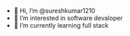 - 👋 Hi, I’m @sureshkumar1210
- 👀 I’m interested in software devaloper 
- 🌱 I’m currently learning full stack

<!---
sureshkumar1210/sureshkumar1210 is a ✨ special ✨ repository because its `README.md` (this file) appears on your GitHub profile.
You can click the Preview link to take a look at your changes.
--->
